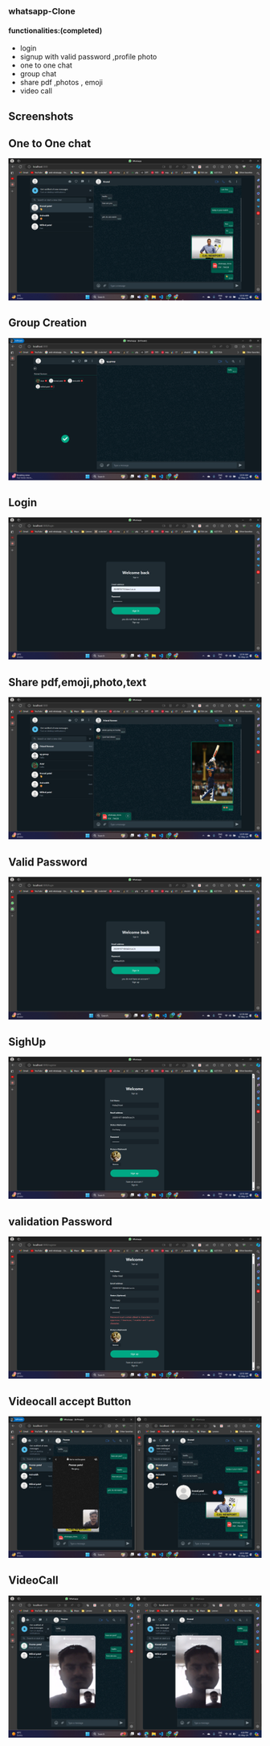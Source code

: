 

### whatsapp-Clone

#### functionalities:(completed) 
- login
- signup with valid password ,profile photo
- one to one chat
- group chat
- share pdf ,photos , emoji
- video call

## Screenshots
 
<h2>One to One chat</h2>

![one to one chat](whatsapp_fe/screenshots/121.png)

<h2>Group Creation</h2>

![group creation](whatsapp_fe/screenshots/group.png)

<h2>Login</h2>

![login page](whatsapp_fe/screenshots/login.png)

<h2>Share pdf,emoji,photo,text</h2>

![share pdf ,emoji,photo](whatsapp_fe/screenshots/pdfphotemoji.png)

<h2>Valid Password</h2>

![valid password](whatsapp_fe/screenshots/signinwithvalidpass.png)

<h2>SighUp</h2>

![sighup](whatsapp_fe/screenshots/signup.png)

<h2>validation Password</h2>

![validation password](whatsapp_fe/screenshots/validpass.png)

<h2>Videocall accept Button</h2>

![videocall accpect button](whatsapp_fe/screenshots/vcaccpect.png)

<h2>VideoCall</h2>

![videocall](whatsapp_fe/screenshots/vc.png)



 
